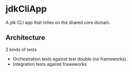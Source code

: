 # jdkCliApp

A jdk CLI app that relies on the shared core domain.

## Architecture

2 kinds of tests
- Orchestration tests against test double (no frameworks).
- Integration tests against fraweworks
